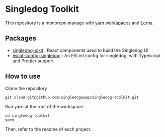 # Singledog Toolkit

This repository is a monorepo manage with [yarn workspaces](https://classic.yarnpkg.com/en/docs/workspaces/) and [Lerna](https://lerna.js.org/). 

## Packages

- [singledog-uikit](https://github.com/singledogswap/singledog-toolkit/tree/master/packages/singledog-uikit) : React components used to build the Singledog UI
- [eslint-config-singledog](https://github.com/singledogswap/singledog-toolkit/tree/master/packages/eslint-config-singledog) : An ESLint config for singledog, with Typescript and Prettier support

## How to use

Clone the repository 

```
git clone git@github.com:singledogswap/singledog-toolkit.git
```

Run yarn at the root of the workspace

```
cd singledog-toolkit
yarn
```

Then, refer to the readme of each project.